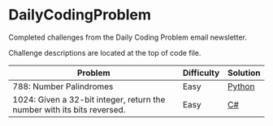 # DailyCodingProblem
Completed challenges from the Daily Coding Problem email newsletter.

Challenge descriptions are located at the top of code file.

| Problem | Difficulty | Solution |      
|---------|------------|----------|
788: Number Palindromes | Easy | [Python](./Python/788.py) 
1024: Given a 32-bit integer, return the number with its bits reversed. | Easy | [C#](./C#/1024.cs) 
